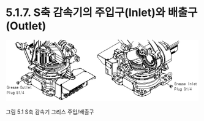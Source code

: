 ﻿# 5.1.7. S축 감속기의 주입구(Inlet)와 배출구(Outlet)



![](../../_assets/그림_5.1_1축_감속기_그리스_주입_배출구.png  )

그림 5.1 S축 감속기 그리스 주입/배출구
